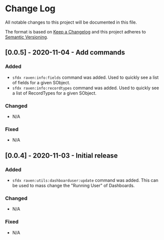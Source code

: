 # Change Log
All notable changes to this project will be documented in this file.
 
The format is based on [Keep a Changelog](http://keepachangelog.com/)
and this project adheres to [Semantic Versioning](http://semver.org/).
 
## [0.0.5] - 2020-11-04 - Add commands
 
### Added
* `sfdx raven:info:fields` command was added. Used to quickly see a list of fields for a given SObject.
* `sfdx raven:info:recordtypes` command was added. Used to quickly see a list of RecordTypes for a given SObject.
   
### Changed
* N/A
 
### Fixed
* N/A 
 
## [0.0.4] - 2020-11-03 - Initial release
 
### Added
* `sfdx raven:utils:dashboarduser:update` command was added. This can be used to mass change the "Running User" of Dashboards.
   
### Changed
* N/A
 
### Fixed
* N/A
